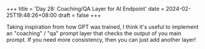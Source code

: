 +++
title = 'Day 28: Coaching/QA Layer for AI Endpoint'
date = 2024-02-25T19:48:26+08:00
draft = false
+++

Taking inspiration from how GPT was trained, I think it's useful to implement an "coaching" / "qa" prompt layer that checks the output of you main prompt. If you need more consistency, then you can just add another layer!

